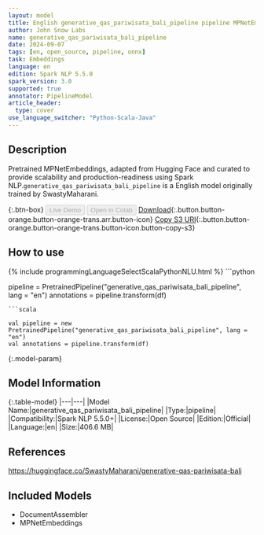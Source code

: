 ```yaml
---
layout: model
title: English generative_qas_pariwisata_bali_pipeline pipeline MPNetEmbeddings from SwastyMaharani
author: John Snow Labs
name: generative_qas_pariwisata_bali_pipeline
date: 2024-09-07
tags: [en, open_source, pipeline, onnx]
task: Embeddings
language: en
edition: Spark NLP 5.5.0
spark_version: 3.0
supported: true
annotator: PipelineModel
article_header:
  type: cover
use_language_switcher: "Python-Scala-Java"
---
```


## Description

Pretrained MPNetEmbeddings, adapted from Hugging Face and curated to provide scalability and production-readiness using Spark NLP.`generative_qas_pariwisata_bali_pipeline` is a English model originally trained by SwastyMaharani.

{:.btn-box}
<button class="button button-orange" disabled>Live Demo</button>
<button class="button button-orange" disabled>Open in Colab</button>
[Download](https://s3.amazonaws.com/auxdata.johnsnowlabs.com/public/models/generative_qas_pariwisata_bali_pipeline_en_5.5.0_3.0_1725703184581.zip){:.button.button-orange.button-orange-trans.arr.button-icon}
[Copy S3 URI](s3://auxdata.johnsnowlabs.com/public/models/generative_qas_pariwisata_bali_pipeline_en_5.5.0_3.0_1725703184581.zip){:.button.button-orange.button-orange-trans.button-icon.button-copy-s3}

## How to use



<div class="tabs-box" markdown="1">
{% include programmingLanguageSelectScalaPythonNLU.html %}
```python

pipeline = PretrainedPipeline("generative_qas_pariwisata_bali_pipeline", lang = "en")
annotations =  pipeline.transform(df)   

```
```scala

val pipeline = new PretrainedPipeline("generative_qas_pariwisata_bali_pipeline", lang = "en")
val annotations = pipeline.transform(df)

```
</div>

{:.model-param}
## Model Information

{:.table-model}
|---|---|
|Model Name:|generative_qas_pariwisata_bali_pipeline|
|Type:|pipeline|
|Compatibility:|Spark NLP 5.5.0+|
|License:|Open Source|
|Edition:|Official|
|Language:|en|
|Size:|406.6 MB|

## References

https://huggingface.co/SwastyMaharani/generative-qas-pariwisata-bali

## Included Models

- DocumentAssembler
- MPNetEmbeddings